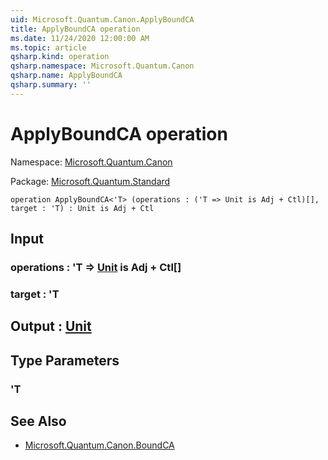 ```yaml
---
uid: Microsoft.Quantum.Canon.ApplyBoundCA
title: ApplyBoundCA operation
ms.date: 11/24/2020 12:00:00 AM
ms.topic: article
qsharp.kind: operation
qsharp.namespace: Microsoft.Quantum.Canon
qsharp.name: ApplyBoundCA
qsharp.summary: ''
---
```


# ApplyBoundCA operation

Namespace: [Microsoft.Quantum.Canon](xref:Microsoft.Quantum.Canon)

Package: [Microsoft.Quantum.Standard](https://nuget.org/packages/Microsoft.Quantum.Standard)




```qsharp
operation ApplyBoundCA<'T> (operations : ('T => Unit is Adj + Ctl)[], target : 'T) : Unit is Adj + Ctl
```


## Input

### operations : 'T => [Unit](xref:microsoft.quantum.lang-ref.unit)  is Adj + Ctl[]




### target : 'T





## Output : [Unit](xref:microsoft.quantum.lang-ref.unit)



## Type Parameters

### 'T



## See Also

- [Microsoft.Quantum.Canon.BoundCA](xref:Microsoft.Quantum.Canon.BoundCA)